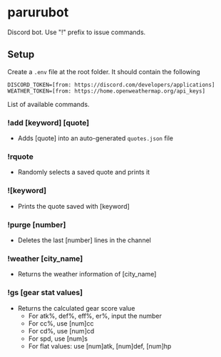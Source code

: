 # parurubot

Discord bot. Use "!" prefix to issue commands.

## Setup
Create a `.env` file at the root folder. It should contain the following
```
DISCORD_TOKEN=[from: https://discord.com/developers/applications]
WEATHER_TOKEN=[from: https://home.openweathermap.org/api_keys]
```

List of available commands.

### !add [keyword] [quote]
- Adds [quote] into an auto-generated `quotes.json` file

### !rquote
- Randomly selects a saved quote and prints it

### ![keyword]
- Prints the quote saved with [keyword]

### !purge [number]
- Deletes the last [number] lines in the channel

### !weather [city_name]
- Returns the weather information of [city_name]

### !gs [gear stat values]
- Returns the calculated gear score value
  - For atk%, def%, eff%, er%, input the number
  - For cc%, use [num]cc
  - For cd%, use [num]cd
  - For spd, use [num]s
  - For flat values: use [num]atk, [num]def, [num]hp
